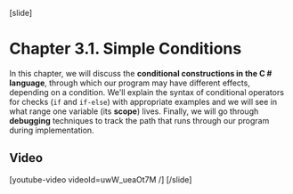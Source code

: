 [slide]
# Chapter 3.1. Simple Conditions

In this chapter, we will discuss the **conditional constructions in the C # language**, through which our program may have different effects, depending on a condition. We'll explain the syntax of conditional operators for checks (`if` and `if-else`) with appropriate examples and we will see in what range one variable (its **scope**) lives. Finally, we will go through **debugging** techniques to track the path that runs through our program during implementation.

## Video

[youtube-video videoId=uwW_ueaOt7M /]
[/slide]